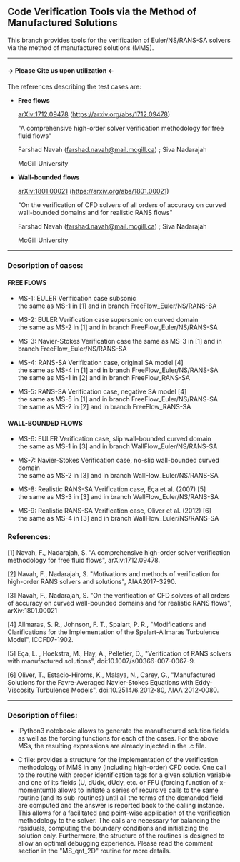## Code Verification Tools via the Method of Manufactured Solutions
This branch provides tools for the verification of Euler/NS/RANS-SA solvers via the method of manufactured solutions (MMS).

---------------------------------------------
#### -> Please Cite us upon utilization <-

The references describing the test cases are: 

- **Free flows**

    [arXiv:1712.09478](arXiv_1712.09478.pdf) (https://arxiv.org/abs/1712.09478)

    "A comprehensive high-order solver verification methodology for free fluid flows"

    Farshad Navah (farshad.navah@mail.mcgill.ca) ; Siva Nadarajah 

    McGill University


- **Wall-bounded flows**

    [arXiv:1801.00021](arXiv_1801.00021.pdf) (https://arxiv.org/abs/1801.00021)

    "On the verification of CFD solvers of all orders of accuracy on curved wall-bounded domains and for realistic RANS flows"

    Farshad Navah (farshad.navah@mail.mcgill.ca) ; Siva Nadarajah 

    McGill University

---------------------------------------------
### Description of cases:

#### FREE FLOWS
- MS-1: EULER Verification case subsonic                                       
        the same as MS-1 in [1] and in branch FreeFlow_Euler/NS/RANS-SA       
                                                                             
- MS-2: EULER Verification case supersonic on curved domain                   
        the same as MS-2 in [1] and in branch FreeFlow_Euler/NS/RANS-SA       
                                                                             
- MS-3:  Navier-Stokes Verification case
        the same as MS-3 in [1] and in branch FreeFlow_Euler/NS/RANS-SA       
                                                                             
- MS-4: RANS-SA Verification case, original SA model [4]                         
        the same as MS-4 in [1] and in branch FreeFlow_Euler/NS/RANS-SA       
        the same as MS-1 in [2] and in branch FreeFlow_RANS-SA                
                                                                             
- MS-5: RANS-SA Verification case, negative SA model [4]                         
        the same as MS-5 in [1] and in branch FreeFlow_Euler/NS/RANS-SA       
        the same as MS-2 in [2] and in branch FreeFlow_RANS-SA       

#### WALL-BOUNDED FLOWS        
- MS-6: EULER Verification case, slip wall-bounded curved domain              
        the same as MS-1 in [3] and in branch WallFlow_Euler/NS/RANS-SA       
                                                                             
- MS-7: Navier-Stokes Verification case, no-slip wall-bounded curved domain   
        the same as MS-2 in [3] and in branch WallFlow_Euler/NS/RANS-SA       
                                                                             
- MS-8: Realistic RANS-SA Verification case, Eça et al. (2007) [5]                
        the same as MS-3 in [3] and in branch WallFlow_Euler/NS/RANS-SA       
                                                                             
- MS-9: Realistic RANS-SA Verification case, Oliver et al. (2012) [6]             
        the same as MS-4 in [3] and in branch WallFlow_Euler/NS/RANS-SA       

### References:
[1] Navah, F., Nadarajah, S. "A comprehensive high-order solver verification methodology for free fluid flows", arXiv:1712.09478.

[2] Navah, F., Nadarajah, S. "Motivations and methods of verification for high-order RANS solvers and solutions", AIAA2017-3290.

[3] Navah, F., Nadarajah, S. "On the verification of CFD solvers of all orders of accuracy on curved wall-bounded domains and for realistic RANS flows", arXiv:1801.00021

[4] Allmaras, S. R., Johnson, F. T., Spalart, P. R., "Modifications and Clarifications for the Implementation of the Spalart-Allmaras Turbulence Model", ICCFD7-1902.

[5] Eça, L. , Hoekstra, M., Hay, A., Pelletier, D., "Verification of RANS solvers with manufactured solutions", doi:10.1007/s00366-007-0067-9.

[6] Oliver, T., Estacio-Hiroms, K., Malaya, N., Carey, G., "Manufactured Solutions for the Favre-Averaged Navier-Stokes Equations with Eddy-Viscosity Turbulence Models", doi:10.2514/6.2012-80, AIAA 2012-0080.

---------------------------------------------
### Description of files:

- IPython3 notebook: allows to generate the manufactured solution fields as well as the forcing functions for each of the cases. For the above MSs, the resulting expressions are already injected in the .c file.

- C file: provides a structure for the implementation of the verification methodology of MMS in any (including high-order) CFD code. One call to the routine with proper identification tags for a given solution variable and one of its fields (U, dUdx, dUdy, etc. or FFU (forcing function of x-momentum)) allows to initiate a series of recursive calls to the same routine (and its sub-routines) until all the terms of the demanded field are computed and the answer is reported back to the calling instance. This allows for a facilitated and point-wise application of the verification methodology to the solver. The calls are necessary for balancing the residuals, computing the boundary conditions and initializing the solution only. Furthermore, the structure of the routines is designed to allow an optimal debugging experience. Please read the comment section in the "MS_qnt_2D" routine for more details.
